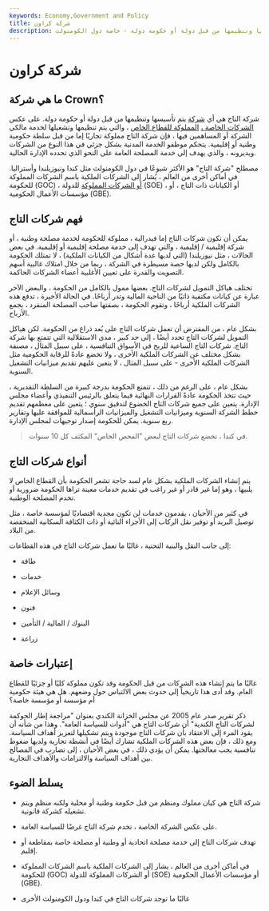 ```yaml
---
keywords: Economy,Government and Policy
title: شركة كراون
description: شركة التاج هي شركة يتم تأسيسها وتنظيمها من قبل دولة أو حكومة دولة - خاصة دول الكومنولث.
---
```


# شركة كراون
## ما هي شركة Crown؟

شركة التاج هي أي [شركة](/corporation) يتم تأسيسها وتنظيمها من قبل دولة أو حكومة دولة. على عكس [الشركات الخاصة ،](/privatecompany) [المملوكة للقطاع الخاص](/privately-owned) ، والتي يتم تنظيمها وتشغيلها لخدمة مالكي الشركة أو المساهمين فيها ، فإن شركة التاج مملوكة تجاريًا إما من قبل سلطة حكومية وطنية أو إقليمية. يتحكم موظفو الخدمة المدنية بشكل جزئي في هذا النوع من الشركات ويديرونه ، والذي يهدف إلى خدمة المصلحة العامة على النحو الذي تحدده الإدارة الحالية.

مصطلح "شركة التاج" هو الأكثر شيوعًا في دول الكومنولث مثل كندا ونيوزيلندا وأستراليا. في أماكن أخرى من العالم ، يُشار إلى الشركات الملكية باسم الشركات المملوكة للحكومة (GOC) ، [أو الشركات المملوكة](/soe) للدولة (SOE) ، أو الكيانات ذات التاج ، أو مؤسسات الأعمال الحكومية (GBE).

## فهم شركات التاج

يمكن أن تكون شركات التاج إما فيدرالية ، مملوكة للحكومة لخدمة مصلحة وطنية ، أو شركة إقليمية / إقليمية ، والتي تهدف إلى خدمة مصلحة إقليمية أو إقليمية. في بعض الحالات ، مثل نيوزيلندا (التي لديها عدة أشكال من الكيانات الملكية) ، لا تمتلك الحكومة بالكامل ولكن لديها حصة مسيطرة في الشركة ، ربما من خلال امتلاك غالبية أسهم التصويت والقدرة على تعيين الأغلبية أعضاء الشركات الحاكمة.

تختلف هياكل التمويل لشركات التاج. بعضها ممول بالكامل من الحكومة ، والبعض الآخر عبارة عن كيانات مكتفية ذاتيًا من الناحية المالية وتدر أرباحًا. في الحالة الأخيرة ، تدفع هذه الشركات الملكية أرباحًا ، وتقوم الحكومة ، بصفتها صاحب المصلحة المنفرد ، بجمع الأرباح.

بشكل عام ، من المفترض أن تعمل شركات التاج على بُعد ذراع من الحكومة. لكن هياكل التمويل لشركات التاج تحدد أيضًا ، إلى حد كبير ، مدى الاستقلالية التي تتمتع بها شركة التاج. شركات التاج الساعية للربح في الأسواق التنافسية ، على سبيل المثال ، مصنفة بشكل مختلف عن الشركات الملكية الأخرى ، ولا تخضع عادةً للرقابة الحكومية مثل الشركات الملكية الأخرى - على سبيل المثال ، لا يتعين عليهم تقديم ميزانيات التشغيل السنوية.

بشكل عام ، على الرغم من ذلك ، تتمتع الحكومة بدرجة كبيرة من السلطة التقديرية ، حيث تتخذ الحكومة عادةً القرارات النهائية فيما يتعلق بالرئيس التنفيذي وأعضاء مجلس الإدارة. يتعين على جميع شركات التاج الخضوع لتدقيق سنوي ؛ يتعين على معظمهم تقديم خطط الشركة السنوية وميزانيات التشغيل والميزانيات الرأسمالية للموافقة عليها وتقارير ربع سنوية. يمكن للحكومة إصدار توجيهات لمجلس الإدارة.

> في كندا ، تخضع شركات التاج لبعض "الفحص الخاص" المكثف كل 10 سنوات.

>

## أنواع شركات التاج

يتم إنشاء الشركات الملكية بشكل عام لسد حاجة تشعر الحكومة بأن القطاع الخاص لا يلبيها ، وهو إما غير قادر أو غير راغب في تقديم خدمات معينة تراها الحكومة ضرورية أو تخدم المصلحة الوطنية.

في كثير من الأحيان ، يقدمون خدمات لن تكون مجدية اقتصاديًا لمؤسسة خاصة ، مثل توصيل البريد أو توفير نقل الركاب إلى الأجزاء النائية أو ذات الكثافة السكانية المنخفضة من البلاد.

إلى جانب النقل والبنية التحتية ، غالبًا ما تعمل شركات التاج في هذه القطاعات:

- طاقة

- خدمات

- وسائل الإعلام

- فنون

- البنوك / المالية / التأمين

- زراعة

## إعتبارات خاصة

غالبًا ما يتم إنشاء هذه الشركات من قبل الحكومة وقد تكون مملوكة كليًا أو جزئيًا للقطاع العام. وقد أدى هذا تاريخياً إلى حدوث بعض الالتباس حول وضعهم. هل هي هيئة حكومية أم مؤسسة أو مؤسسة خاصة؟

ذكر تقرير صدر عام 2005 عن مجلس الخزانة الكندي بعنوان "مراجعة إطار الحوكمة لشركات التاج الكندية" أن شركات التاج هي "أدوات للسياسة العامة". وهذا من شأنه أن يقود المرء إلى الاعتقاد بأن شركات التاج موجودة ويتم تشكيلها لتعزيز أهداف السياسة. ومع ذلك ، فإن بعض هذه الشركات الملكية تشارك أيضًا في أنشطة تجارية ولديها ضغوط تنافسية يجب معالجتها. يمكن أن يؤدي ذلك ، في بعض الأحيان ، إلى تضارب في المصالح بين أهداف السياسة والالتزامات والأهداف التجارية.

## يسلط الضوء

- شركة التاج هي كيان مملوك ومنظم من قبل حكومة وطنية أو محلية ولكنه منظم ويتم تشغيله كشركة قانونية.

- على عكس الشركة الخاصة ، تخدم شركة التاج غرضًا للسياسة العامة.

- تهدف شركات التاج إلى خدمة مصلحة اتحادية أو وطنية أو مصلحة خاصة بمقاطعة أو إقليم.

- في أماكن أخرى من العالم ، يشار إلى الشركات الملكية باسم الشركات المملوكة للحكومة (GOC) أو الشركات المملوكة للدولة (SOE) أو مؤسسات الأعمال الحكومية (GBE).

- غالبًا ما توجد شركات التاج في كندا ودول الكومنولث الأخرى

